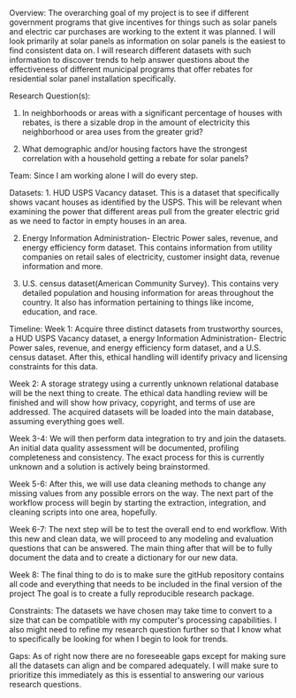 Overview: The overarching goal of my project is to see if different government programs that give incentives for things such as solar panels and electric car purchases are working to the extent it was planned. I will look primarily at solar panels as information on solar panels is the easiest to find consistent data on. I will research different datasets with such information to discover trends to help answer questions about the effectiveness of different municipal programs that offer rebates for residential solar panel installation specifically.

Research Question(s): 
1. In neighborhoods or areas with a significant percentage of houses with rebates, is there a sizable drop in the amount of electricity this neighborhood or area uses from the greater grid?

2. What demographic and/or housing factors have the strongest correlation with a household getting a rebate for solar panels?

Team: Since I am working alone I will do every step.

Datasets: 1. HUD USPS Vacancy dataset. This is a dataset that specifically shows vacant houses as identified by the USPS. This will be relevant when examining the power that different areas pull from the greater electric grid as we need to factor in empty houses in an area.

2. Energy Information Administration- Electric Power sales, revenue, and energy efficiency form dataset. This contains information from utility companies on retail sales of electricity, customer insight data, revenue information and more.

3. U.S. census dataset(American Community Survey). This contains very detailed population and housing information for areas throughout the country. It also has information pertaining to things like income, education, and race.



Timeline: Week 1: Acquire three distinct datasets from trustworthy sources, a HUD USPS Vacancy dataset, a energy Information Administration- Electric Power sales, revenue, and energy efficiency form dataset, and a U.S. census dataset.  After this, ethical handling will identify privacy and licensing constraints for this data.

Week 2:
A storage strategy using a currently unknown relational database will be the next thing to create. The ethical data handling review will be finished and will show how privacy, copyright, and terms of use are addressed. The acquired datasets will be loaded into the main database, assuming everything goes well.

Week 3-4: We will then perform data integration to try and join the datasets. An initial data quality assessment will be documented, profiling completeness and consistency. The exact process for this is currently unknown and a solution is actively being brainstormed.

Week 5-6: After this, we will use data cleaning methods to change any missing values from any possible errors on the way. The next part of the workflow process will begin by starting the extraction, integration, and cleaning scripts into one area, hopefully.

Week 6-7:  The next step will be to test the overall end to end workflow. With this new and clean data, we will proceed to any modeling and evaluation questions that can be answered. The main thing after that will be to fully document the data and to create a dictionary for our new data.

Week 8: The final thing to do is to make sure the gitHub repository contains all code and everything that needs to be included in the final version of the project The goal is to create a fully reproducible research package.






Constraints: The datasets we have chosen may take time to convert to a size that can be compatible with my computer's processing capabilities. I also might need to refine my research question further so that I know what to specifically be looking for when I begin to look for trends.

Gaps: As of right now there are no foreseeable gaps except for making sure all the datasets can align and be compared adequately. I will make sure to prioritize this immediately as this is essential to answering our various research questions.
